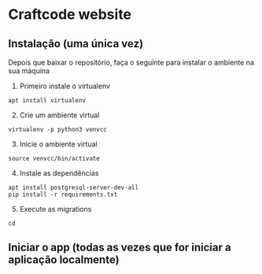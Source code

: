 # Craftcode website


## Instalação (uma única vez)
Depois que baixar o repositório, faça o seguinte para instalar o ambiente na sua máquina
 1. Primeiro instale o virtualenv
 ~~~shell
 apt install virtualenv
 ~~~
 2. Crie um ambiente virtual 
 ~~~shell
 virtualenv -p python3 venvcc
 ~~~
 3. Inicie o ambiente virtual
 ~~~shell
 source venvcc/bin/activate
 ~~~
 4. Instale as dependências
 ~~~shell
 apt install postgresql-server-dev-all
 pip install -r requirements.txt
 ~~~
 5. Execute as migrations
 ~~~shell
 cd 
 ~~~

## Iniciar o app (todas as vezes que for iniciar a aplicação localmente)
